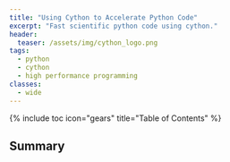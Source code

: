 ```yaml
---
title: "Using Cython to Accelerate Python Code"
excerpt: "Fast scientific python code using cython."
header:
  teaser: /assets/img/cython_logo.png
tags:
  - python
  - cython
  - high performance programming
classes:
  - wide
---
```


{% include toc icon="gears" title="Table of Contents" %}

## Summary

